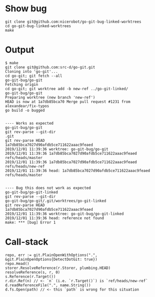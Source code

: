 # Show bug

    git clone git@github.com:nicerobot/go-git-bug-linked-worktrees
    cd go-git-bug-linked-worktrees
    make

# Output

    $ make
    git clone git@github.com:src-d/go-git.git
    Cloning into 'go-git'...
    cd go-git; git fetch --all
    go-git-bug/go-git
    Fetching origin
    cd go-git; git worktree add -b new-ref ../go-git-linked/
    go-git-bug/go-git
    Preparing worktree (new branch 'new-ref')
    HEAD is now at 1a7db85bca70 Merge pull request #1231 from alexandear/fix-typos
    go build -o bugged


    ---- Works as expected
    go-git-bug/go-git
    git rev-parse --git-dir
    .git
    git rev-parse HEAD
    1a7db85bca7027d90afdb5ce711622aaac9feaed
    2019/12/01 11:39:36 worktree: go-git-bug/go-git
    2019/12/01 11:39:36 1a7db85bca7027d90afdb5ce711622aaac9feaed refs/heads/master
    2019/12/01 11:39:36 1a7db85bca7027d90afdb5ce711622aaac9feaed refs/heads/new-ref
    2019/12/01 11:39:36 head: 1a7db85bca7027d90afdb5ce711622aaac9feaed refs/heads/master


    ---- Bug this does not work as expected
    go-git-bug/go-git-linked
    git rev-parse --git-dir
    go-git-bug/go-git/.git/worktrees/go-git-linked
    git rev-parse HEAD
    1a7db85bca7027d90afdb5ce711622aaac9feaed
    2019/12/01 11:39:36 worktree: go-git-bug/go-git-linked
    2019/12/01 11:39:36 head: reference not found
    make: *** [bug] Error 1

# Call-stack

    repo, err := git.PlainOpenWithOptions(".", &git.PlainOpenOptions{DetectDotGit: true})
    repo.Head()
    storer.ResolveReference(r.Storer, plumbing.HEAD)
    resolveReference(s, r, 0)
    s.Reference(r.Target())
    r.dir.Ref(n) // <- `n` (i.e. `r.Target()`) is `ref/heads/new-ref`
    d.readReferenceFile(".", name.String())
    d.fs.Open(path) // <- this `path` is wrong for this situation

